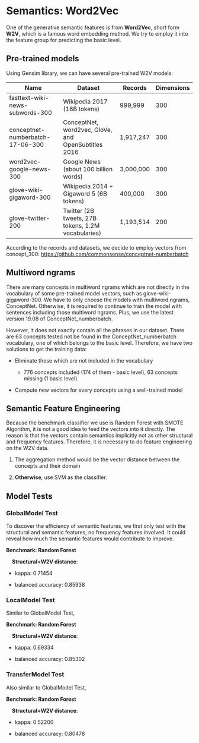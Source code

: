 # Semantics: Word2Vec

One of the generative semantic features is from **Word2Vec**, short form **W2V**, which is a famous word embedding method. We try to employ it into the feature group for predicting the basic level.

## Pre-trained models

Using Gensim library, we can have several pre-trained W2V models:

| Name                             | Dataset                                             | Records   | Dimensions |
| -------------------------------- | --------------------------------------------------- | --------- | ---------- |
| fasttext-wiki-news-subwords-300  | Wikipedia 2017 (16B tokens)                         | 999,999   | 300        |
| conceptnet-numberbatch-17-06-300 | ConceptNet, word2vec, GloVe, and OpenSubtitles 2016 | 1,917,247 | 300        |
| word2vec-google-news-300         | Google News (about 100 billion words)               | 3,000,000 | 300        |
| glove-wiki-gigaword-300          | Wikipedia 2014 + Gigaword 5 (6B tokens)             | 400,000   | 300        |
| glove-twitter-200                | Twitter (2B tweets, 27B tokens, 1.2M vocabularies)  | 1,193,514 | 200        |

According to the records and datasets, we decide to employ vectors from concept_300: https://github.com/commonsense/conceptnet-numberbatch

## Multiword ngrams

There are many concepts in multiword ngrams which are not directly in the vocabulary of some pre-trained model vectors, such as glove-wiki-gigaword-300. We have to only choose the models with multiword ngrams, ConceptNet. Otherwise, it is required to continue to train the model with sentences including those multiword ngrams. Plus, we use the latest version 19.08 of ConceptNet_numberbatch.

However, it does not exactly contain all the phrases in our dataset. There are 63 concepts tested not be found in the ConceptNet_numberbatch vocabulary, one of which belongs to the basic level. Therefore, we have two solutions to get the training data:

- Eliminate those which are not included in the vocabulary
  
  - 776 concepts included (174 of them - basic level), 63 concepts missing (1 basic level)

- Compute new vectors for every concepts using a well-trained model

## Semantic Feature Engineering

Because the benchmark classifier we use is Random Forest with SMOTE Algorithm, it is not a good idea to feed the vectors into it directly. The reason is that the vectors contain semantics implicitly not as other structural and frequency features. Therefore, it is necessary to do feature engineering on the W2V data. 

1. The aggregation method would be the vector distance between the concepts and their domain

2. **Otherwise**, use SVM as the classifier.

## Model Tests

### GlobalModel Test

To discover the efficiency of semantic features, we first only test with the structural and semantic features, no frequency features involved. It could reveal how much the semantic features would contribute to improve.

**Benchmark: Random Forest**

    **Structural+W2V distance**:

- kappa: 0.71454

- balanced accuracy: 0.85938

### LocalModel Test

Similar to GlobalModel Test, 

**Benchmark: Random Forest**

    **Structural+W2V distance**:

- kappa: 0.69334

- balanced accuracy: 0.85302

### TransferModel Test

Also similar to GlobalModel Test,

**Benchmark: Random Forest**

    **Structural+W2V distance**:

- kappa: 0.52200

- balanced accuracy: 0.80478
